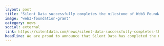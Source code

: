 ```yaml
---
layout: post
title: "Silent Data successfully completes the milestone of Web3 Foundation Grant"
image: "web3-foundation-grant"
category: news
social: external
link: https://silentdata.com/news/silent-data-successfully-completes-the-milestone-of-web3-foundation-grant/
headline: We are proud to announce that Silent Data has completed the milestone of the Web3 Foundation grant.
---
```

